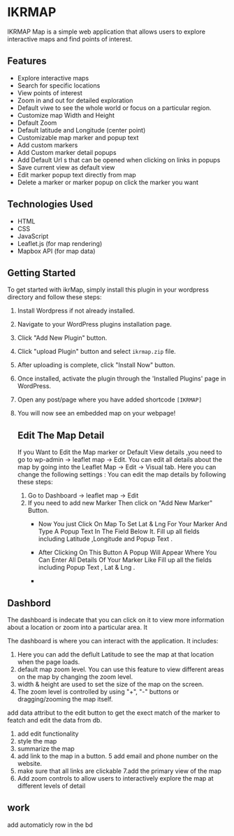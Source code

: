 
<!-- add some keywork for github search  -->
# IKRMAP

IKRMAP Map is a simple web application that allows users to explore interactive maps and find points of interest.

## Features

- Explore interactive maps
- Search for specific locations
- View points of interest
- Zoom in and out for detailed exploration
- Default viwe to see the  whole world or focus on a particular region.
- Customize map Width and Height 
- Default Zoom 
- Default latitude and  Longitude (center point)
- Customizable map marker and popup  text
- Add custom markers 
- Add Custom marker detail  popups
- Add Default Url s that can be opened when clicking on links in popups
- Save current view as default view
- Edit marker popup text  directly from map
- Delete a marker or marker popup on click the marker you want

## Technologies Used

- HTML
- CSS
- JavaScript
- Leaflet.js (for map rendering)
- Mapbox API (for map data)

## Getting Started

To get started with ikrMap, simply install this plugin in your wordpress directory  and follow these steps:

1. Install Wordpress if not already installed.
2. Navigate to your WordPress plugins installation page.
3. Click "Add New Plugin" button.
4. Click "upload Plugin" button and select `ikrmap.zip` file.
5. After uploading is complete, click "Install Now" button.
6. Once installed, activate the plugin through the 'Installed Plugins' page in WordPress.
7. Open any post/page where you have added shortcode `[IKRMAP]`
8. You will now see an embedded map on your webpage!


   ## Edit The Map Detail 
   If you Want to Edit the Map marker or Default View  details ,you need to go to wp-admin -> leaflet map -> Edit.
   You can edit all details about the map by going into the Leaflet Map -> Edit -> Visual  tab. Here you can change the following settings : 
   You can edit the map details by following these steps:
   
   1. Go to Dashboard -> leaflet map -> Edit
   2. If you need to add new Marker Then click on "Add New Marker"  Button.
        - Now You just Click  On Map To Set Lat & Lng For Your Marker And Type A Popup Text In The Field Below It.
        Fill up all fields including Latitude ,Longitude and Popup Text .


        - After Clicking  On This Button A Popup Will Appear Where You Can Enter All Details Of Your Marker Like
          Fill up all the fields including Popup Text , Lat & Lng .
        - 

  
 
## Dashbord 
The dashboard is indecate that  you can click on it to view more information about a location or zoom into a particular area. It

The dashboard is where you can interact with the application. It includes:  
1. Here you can add the deflult Latitude to see the map  at that location when the page loads.
2. default map zoom  level. You can use this feature to view different areas on the map by changing the zoom level.
3. width  & height are used to set the size of the map on the screen.
4. The zoom level is controlled by using "+", "-" buttons or dragging/zooming the map itself.


add data attribut to the edit button to get the exect match of the marker to featch and edit the data from db.

1. add edit functionality
2. style the map 
3. summarize the map 
4. add link to the map  in a button.
5 add email  and phone number on the website. 
6. make sure that all links are clickable 
7.add the primary view of the map 
8. Add zoom controls to allow users to interactively explore the map at different levels of detail</s>



## work
add automaticly row in the bd 